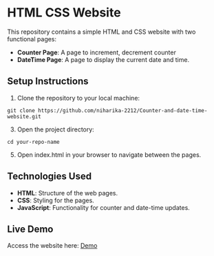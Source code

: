 # HTML CSS Website
This repository contains a simple HTML and CSS website with two functional pages:

- **Counter Page**: A page to increment, decrement counter
- **DateTime Page**: A page to display the current date and time.

## Setup Instructions
1. Clone the repository to your local machine:
```
git clone https://github.com/niharika-2212/Counter-and-date-time-website.git
```
3. Open the project directory:
```
cd your-repo-name
```
5. Open index.html in your browser to navigate between the pages.

## Technologies Used
- **HTML**: Structure of the web pages.
- **CSS**: Styling for the pages.
- **JavaScript**: Functionality for counter and date-time updates.

## Live Demo
Access the website here: [Demo](https://niharika-2212.github.io/Counter-and-date-time-website/)
